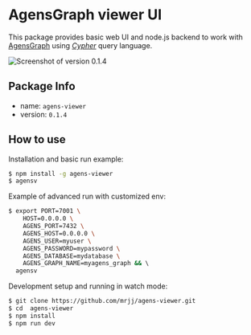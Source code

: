 # AgensGraph viewer UI

This package provides basic web UI and node.js backend to work with [AgensGraph](https://github.com/bitnine-oss/agensgraph-docker/tree/master/AgensGraph) using [*Cypher*](https://www.opencypher.org/about) query language.

![Screenshot of version 0.1.4](https://github.com/mrjj/agens-viewer/doc/screenshot_0.1.4_01.png)

## Package Info

- name: `agens-viewer`
- version: `0.1.4`

## How to use

Installation and basic run example:

```bash
$ npm install -g agens-viewer
$ agensv
```

Example of advanced run with customized env:

```bash
$ export PORT=7001 \
    HOST=0.0.0.0 \
    AGENS_PORT=7432 \
    AGENS_HOST=0.0.0.0 \
    AGENS_USER=myuser \
    AGENS_PASSWORD=mypassword \
    AGENS_DATABASE=mydatabase \
    AGENS_GRAPH_NAME=myagens_graph && \ 
  agensv
```

Development setup and running in watch mode:

```bash
$ git clone https://github.com/mrjj/agens-viewer.git
$ cd  agens-viewer
$ npm install
$ npm run dev
```
